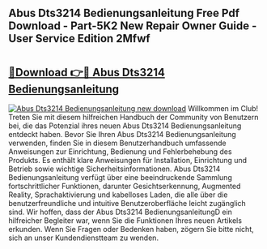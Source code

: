 ## Abus Dts3214 Bedienungsanleitung Free Pdf Download - Part-5K2 New Repair Owner Guide - User Service Edition 2Mfwf

# <h2><a href="http://df4mso.blite.top/?on=Abus+Dts3214+Bedienungsanleitung">🔗Download 👉🔴 Abus Dts3214 Bedienungsanleitung</a></h2>

[![Abus Dts3214 Bedienungsanleitung new download](https://i.imgur.com/lujVjoI.png)](http://df4mso.blite.top/?on=Abus+Dts3214+Bedienungsanleitung)
Willkommen im Club! Treten Sie mit diesem hilfreichen Handbuch der Community von Benutzern bei, die das Potenzial ihres neuen Abus Dts3214 Bedienungsanleitung entdeckt haben. Bevor Sie Ihren Abus Dts3214 Bedienungsanleitung verwenden, finden Sie in diesem Benutzerhandbuch umfassende Anweisungen zur Einrichtung, Bedienung und Fehlerbehebung des Produkts. Es enthält klare Anweisungen für Installation, Einrichtung und Betrieb sowie wichtige Sicherheitsinformationen. Abus Dts3214 Bedienungsanleitung verfügt über eine beeindruckende Sammlung fortschrittlicher Funktionen, darunter Gesichtserkennung, Augmented Reality, Sprachaktivierung und kabelloses Laden, die alle über die benutzerfreundliche und intuitive Benutzeroberfläche leicht zugänglich sind. Wir hoffen, dass der Abus Dts3214 BedienungsanleitungD ein hilfreicher Begleiter war, wenn Sie die Funktionen Ihres neuen Artikels erkunden. Wenn Sie Fragen oder Bedenken haben, zögern Sie bitte nicht, sich an unser Kundendienstteam zu wenden.
